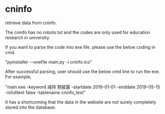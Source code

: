# cninfo
retrieve data from cninfo.

The cninfo has no robots.txt and the codes are only used for education research in university.

If you want to parse the code into exe file. please use the below coding in cmd.

"pyinstaller --onefile main.py -i cninfo.ico"

After successful parsing, user should use the below cmd line to run the exe. For example,

"main.exe -keyword 减持 预披露 -startdate 2019-01-01 -enddate 2019-05-15 -isfulltext false -tablename cninfo_test"

It has a shortcoming that the data in the website are not surely completely stored into the database.
